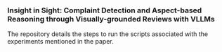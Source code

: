 ### Insight in Sight: Complaint Detection and Aspect-based Reasoning through Visually-grounded Reviews with VLLMs
The repository details the steps to run the scripts associated with the experiments mentioned in the paper.

